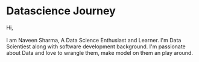 # Datascience Journey

Hi,<br/><br/>
  I am Naveen Sharma, A Data Science Enthusiast and Learner. I'm Data Scientiest along with software development background.
  I'm passionate about Data and love to wrangle them, make model on them an play around.
<br/>

